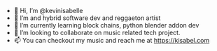 - 👋 Hi, I’m @kevinisabelle
- 👀 I’m and hybrid software dev and reggaeton artist
- 🌱 I’m currently learning block chains, python blender addon dev 
- 💞️ I’m looking to collaborate on music related tech project.
- 📫 You can checkout my music and reach me at https://kisabel.com

<!---
kevinisabelle/kevinisabelle is a ✨ special ✨ repository because its `README.md` (this file) appears on your GitHub profile.
You can click the Preview link to take a look at your changes.
--->
